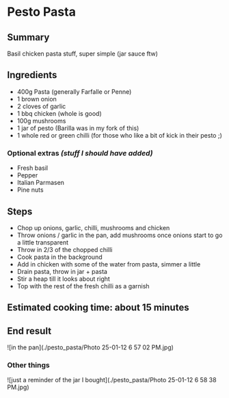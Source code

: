 # Pesto Pasta

## Summary
Basil chicken pasta stuff, super simple (jar sauce ftw)

## Ingredients
- 400g Pasta (generally Farfalle or Penne)
- 1 brown onion
- 2 cloves of garlic
- 1 bbq chicken (whole is good)
- 100g mushrooms
- 1 jar of pesto (Barilla was in my fork of this)
- 1 whole red or green chilli (for those who like a bit of kick in their pesto ;)

### Optional extras _(stuff I should have added)_
- Fresh basil
- Pepper 
- Italian Parmasen
- Pine nuts

## Steps
- Chop up onions, garlic, chilli, mushrooms and chicken
- Throw onions / garlic in the pan, add mushrooms once onions start to go a little transparent
- Throw in 2/3 of the chopped chilli
- Cook pasta in the background
- Add in chicken with some of the water from pasta, simmer a little
- Drain pasta, throw in jar + pasta
- Stir a heap till it looks about right
- Top with the rest of the fresh chilli as a garnish

## Estimated cooking time: about 15 minutes

## End result
![in the pan](./pesto_pasta/Photo 25-01-12 6 57 02 PM.jpg)

### Other things
![just a reminder of the jar I bought](./pesto_pasta/Photo 25-01-12 6 58 38 PM.jpg)